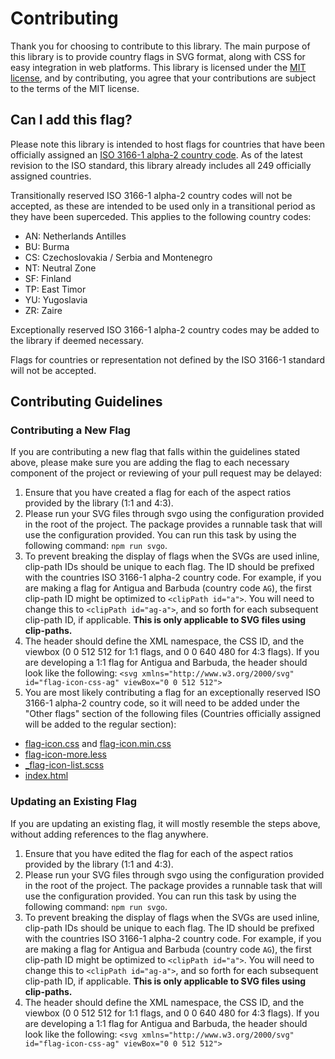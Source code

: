 # Contributing

Thank you for choosing to contribute to this library. The main purpose of this library is to provide country flags in SVG format, along with CSS for easy integration in web platforms. This library is licensed under the [MIT license](https://github.com/lipis/flag-icon-css/blob/master/LICENSE), and by contributing, you agree that your contributions are subject to the terms of the MIT license.

## Can I add this flag?

Please note this library is intended to host flags for countries that have been officially assigned an [ISO 3166-1 alpha-2 country code](https://www.iso.org/obp/ui/). As of the latest revision to the ISO standard, this library already includes all 249 officially assigned countries.

Transitionally reserved ISO 3166-1 alpha-2 country codes will not be accepted, as these are intended to be used only in a transitional period as they have been superceded. This applies to the following country codes:

- AN: Netherlands Antilles
- BU: Burma
- CS: Czechoslovakia / Serbia and Montenegro
- NT: Neutral Zone
- SF: Finland
- TP: East Timor
- YU: Yugoslavia
- ZR: Zaire

Exceptionally reserved ISO 3166-1 alpha-2 country codes may be added to the library if deemed necessary.

Flags for countries or representation not defined by the ISO 3166-1 standard will not be accepted.

## Contributing Guidelines

### Contributing a New Flag

If you are contributing a new flag that falls within the guidelines stated above, please make sure you are adding the flag to each necessary component of the project or reviewing of your pull request may be delayed:

1. Ensure that you have created a flag for each of the aspect ratios provided by the library (1:1 and 4:3).
2. Please run your SVG files through svgo using the configuration provided in the root of the project. The package provides a runnable task that will use the configuration provided. You can run this task by using the following command: `npm run svgo`.
3. To prevent breaking the display of flags when the SVGs are used inline, clip-path IDs should be unique to each flag. The ID should be prefixed with the countries ISO 3166-1 alpha-2 country code. For example, if you are making a flag for Antigua and Barbuda (country code `AG`), the first clip-path ID might be optimized to `<clipPath id="a">`. You will need to change this to `<clipPath id="ag-a">`, and so forth for each subsequent clip-path ID, if applicable. **This is only applicable to SVG files using clip-paths.**
4. The header should define the XML namespace, the CSS ID, and the viewbox (0 0 512 512 for 1:1 flags, and 0 0 640 480 for 4:3 flags). If you are developing a 1:1 flag for Antigua and Barbuda, the header should look like the following:
   `<svg xmlns="http://www.w3.org/2000/svg" id="flag-icon-css-ag" viewBox="0 0 512 512">`
5. You are most likely contributing a flag for an exceptionally reserved ISO 3166-1 alpha-2 country code, so it will need to be added under the "Other flags" section of the following files (Countries officially assigned will be added to the regular section):

- [flag-icon.css](https://github.com/lipis/flag-icon-css/blob/master/css/flag-icon.css) and [flag-icon.min.css](https://github.com/lipis/flag-icon-css/blob/master/css/flag-icon.min.css)
- [flag-icon-more.less](https://github.com/lipis/flag-icon-css/blob/master/less/flag-icon-more.less)
- [\_flag-icon-list.scss](https://github.com/lipis/flag-icon-css/blob/master/sass/_flag-icon-list.scss)
- [index.html](https://github.com/lipis/flag-icon-css/blob/master/index.html)

### Updating an Existing Flag

If you are updating an existing flag, it will mostly resemble the steps above, without adding references to the flag anywhere.

1. Ensure that you have edited the flag for each of the aspect ratios provided by the library (1:1 and 4:3).
2. Please run your SVG files through svgo using the configuration provided in the root of the project. The package provides a runnable task that will use the configuration provided. You can run this task by using the following command: `npm run svgo`.
3. To prevent breaking the display of flags when the SVGs are used inline, clip-path IDs should be unique to each flag. The ID should be prefixed with the countries ISO 3166-1 alpha-2 country code. For example, if you are making a flag for Antigua and Barbuda (country code `AG`), the first clip-path ID might be optimized to `<clipPath id="a">`. You will need to change this to `<clipPath id="ag-a">`, and so forth for each subsequent clip-path ID, if applicable. **This is only applicable to SVG files using clip-paths.**
4. The header should define the XML namespace, the CSS ID, and the viewbox (0 0 512 512 for 1:1 flags, and 0 0 640 480 for 4:3 flags). If you are developing a 1:1 flag for Antigua and Barbuda, the header should look like the following:
   `<svg xmlns="http://www.w3.org/2000/svg" id="flag-icon-css-ag" viewBox="0 0 512 512">`
